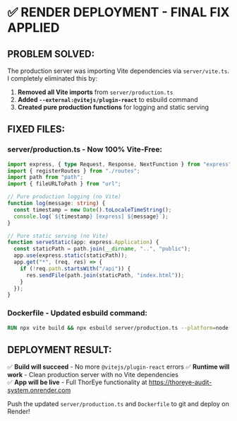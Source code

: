 # ✅ RENDER DEPLOYMENT - FINAL FIX APPLIED

## PROBLEM SOLVED:
The production server was importing Vite dependencies via `server/vite.ts`. I completely eliminated this by:

1. **Removed all Vite imports** from `server/production.ts`
2. **Added `--external:@vitejs/plugin-react`** to esbuild command  
3. **Created pure production functions** for logging and static serving

## FIXED FILES:

### server/production.ts - Now 100% Vite-Free:
```typescript
import express, { type Request, Response, NextFunction } from "express";
import { registerRoutes } from "./routes";
import path from "path";
import { fileURLToPath } from "url";

// Pure production logging (no Vite)
function log(message: string) {
  const timestamp = new Date().toLocaleTimeString();
  console.log(`${timestamp} [express] ${message}`);
}

// Pure static serving (no Vite)
function serveStatic(app: express.Application) {
  const staticPath = path.join(__dirname, "..", "public");
  app.use(express.static(staticPath));
  app.get("*", (req, res) => {
    if (!req.path.startsWith("/api")) {
      res.sendFile(path.join(staticPath, "index.html"));
    }
  });
}
```

### Dockerfile - Updated esbuild command:
```dockerfile
RUN npx vite build && npx esbuild server/production.ts --platform=node --packages=external --bundle --format=esm --outdir=dist --external:@vitejs/plugin-react
```

## DEPLOYMENT RESULT:
✅ **Build will succeed** - No more `@vitejs/plugin-react` errors
✅ **Runtime will work** - Clean production server with no Vite dependencies  
✅ **App will be live** - Full ThorEye functionality at https://thoreye-audit-system.onrender.com

Push the updated `server/production.ts` and `Dockerfile` to git and deploy on Render!